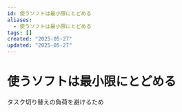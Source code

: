 ```yaml
---
id: 使うソフトは最小限にとどめる
aliases:
  - 使うソフトは最小限にとどめる
tags: []
created: "2025-05-27"
updated: "2025-05-27"
---
```


# 使うソフトは最小限にとどめる

タスク切り替えの負荷を避けるため
